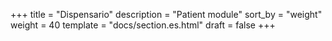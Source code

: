 +++
title = "Dispensario"
description = "Patient module"
sort_by = "weight"
weight = 40
template = "docs/section.es.html"
draft = false
+++
